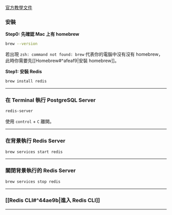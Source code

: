 [官方教學文件](https://redis.io/docs/getting-started/installation/install-redis-on-mac-os/)

### 安裝

**Step0: 先確認 Mac 上有 homebrew**

```bash
brew --version
```

若出現 `zsh: command not found: brew` 代表你的電腦中沒有沒有 homebrew，此時你需要先[[Homebrew#^afeaf9|安裝 homebrew]]。

**Step1: 安裝 Redis**

```bash
brew install redis
```

---

### 在 Terminal 執行 PostgreSQL Server

```bash
redis-server
```

使用 `control` + `C` 離開。

---

### 在背景執行 Redis Server

```bash
brew services start redis
```

---

### 關閉背景執行的 Redis Server

```bash
brew services stop redis
```

---

### [[Redis CLI#^44ae9b|進入 Redis CLI]]

---
